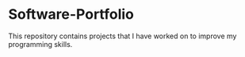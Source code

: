 # Software-Portfolio
This repository contains projects that I have worked on to improve my programming skills.

